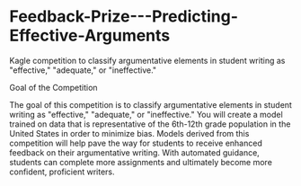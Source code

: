 # Feedback-Prize---Predicting-Effective-Arguments
Kagle competition to classify argumentative elements in student writing as "effective," "adequate," or "ineffective." 


Goal of the Competition

The goal of this competition is to classify argumentative elements in student writing as "effective," "adequate," or "ineffective." You will create a model trained on data that is representative of the 6th-12th grade population in the United States in order to minimize bias. Models derived from this competition will help pave the way for students to receive enhanced feedback on their argumentative writing. With automated guidance, students can complete more assignments and ultimately become more confident, proficient writers.
